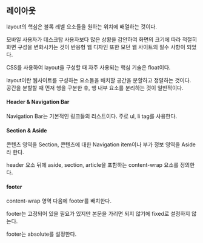 ## 레이아웃

layout의 핵심은 블록 레벨 요소들을 원하는 위치에 배열하는 것이다.

모바일 사용자가 데스크탑 사용자보다 많은 상황을 감안하여 화면의 크기에 따라 적절히 화면 구성을 변화시키는 것이 반응형 웹 디자인 또한 모던 웹 사이트의 필수 사항이 되었다.

CSS를 사용하여 layout을 구성할 때 자주 사용되는 핵심 기술은 float이다.

layout이란 웹사이트를 구성하는 요소들을 배치할 공간을 분할하고 정렬하는 것이다. 공간을 분할할 때 먼저 행을 구분한 후, 행 내부 요소를 분리하는 것이 일반적이다.

#### Header & Navigation Bar
Navigation Bar는 기본적인 링크들의 리스트이다. 주로 ul, li tag를 사용한다.

#### Section & Aside
콘텐츠 영역을 Section, 콘텐츠에 대한 Navigation item이나 부가 정보 영역을 Aside라 한다.

header 요소 뒤에 aside, section, article을 포함하는 content-wrap 요소를 정의한다.

#### footer
content-wrap 영역 다음에 footer를 배치한다.

footer는 고정되어 있을 필요가 있지만 본문을 가리면 되지 않기에 fixed로 설정하지 않는다.

footer는 absolute를 설정한다.